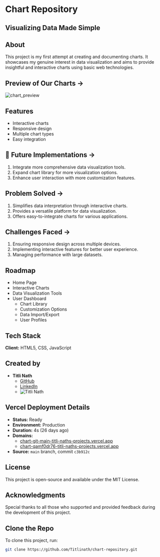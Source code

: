 # Chart Repository

## Visualizing Data Made Simple

## About
This project is my first attempt at creating and documenting charts. It showcases my genuine interest in data visualization and aims to provide insightful and interactive charts using basic web technologies.

## Preview of Our Charts ->
![chart_preview](https://github.com/Titlinath/chart-repository/assets/your-image-path)

## Features

- Interactive charts
- Responsive design
- Multiple chart types
- Easy integration

## 🚀 Future Implementations ->
1. Integrate more comprehensive data visualization tools.
2. Expand chart library for more visualization options.
3. Enhance user interaction with more customization features.

## Problem Solved ->
1. Simplifies data interpretation through interactive charts.
2. Provides a versatile platform for data visualization.
3. Offers easy-to-integrate charts for various applications.

## Challenges Faced ->
1. Ensuring responsive design across multiple devices.
2. Implementing interactive features for better user experience.
3. Managing performance with large datasets.

## Roadmap

- Home Page
- Interactive Charts
- Data Visualization Tools
- User Dashboard
  - Chart Library
  - Customization Options
  - Data Import/Export
  - User Profiles

## Tech Stack

**Client:** HTML5, CSS, JavaScript

## Created by

- **Titli Nath**
  - [GitHub](https://github.com/Titlinath)
  - [LinkedIn](https://www.linkedin.com/in/titli-nath-a976b7249/)
  - ![Titli Nath](https://media.licdn.com/dms/image/D4D03AQFYV7V8hCIuxQ/profile-displayphoto-shrink_400_400/0/1714921499772?e=1725494400&v=beta&t=jDICCZL9a8pdA21sqv0tfc0bL5KrwFrwnj01VZmCN_w)

## Vercel Deployment Details

- **Status:** Ready
- **Environment:** Production
- **Duration:** 4s (26 days ago)
- **Domains:**
  - [chart-git-main-titli-naths-projects.vercel.app](https://chart-git-main-titli-naths-projects.vercel.app)
  - [chart-qamf0dr76-titli-naths-projects.vercel.app](https://chart-qamf0dr76-titli-naths-projects.vercel.app)
- **Source:** `main` branch, commit `c3b912c`

## License
This project is open-source and available under the MIT License.

## Acknowledgments
Special thanks to all those who supported and provided feedback during the development of this project.

## Clone the Repo
To clone this project, run:

```bash
git clone https://github.com/Titlinath/chart-repository.git
